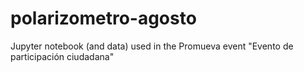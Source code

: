 # polarizometro-agosto
Jupyter notebook (and data) used in the Promueva event "Evento de participación ciudadana"

